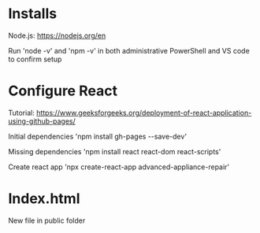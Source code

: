 # Installs

Node.js: https://nodejs.org/en

Run 'node -v' and 'npm -v' in both administrative PowerShell and VS code to confirm setup

# Configure React

Tutorial: https://www.geeksforgeeks.org/deployment-of-react-application-using-github-pages/

Initial dependencies
'npm install gh-pages --save-dev'

Missing dependencies
'npm install react react-dom react-scripts'

Create react app
'npx create-react-app advanced-appliance-repair'

# Index.html

New file in public folder
